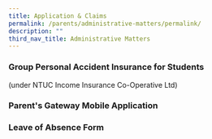 ```yaml
---
title: Application & Claims
permalink: /parents/administrative-matters/permalink/
description: ""
third_nav_title: Administrative Matters
---
```

### **Group Personal Accident Insurance for Students**
(under NTUC Income Insurance Co-Operative Ltd)

### **Parent's Gateway Mobile Application**

### **Leave of Absence Form**